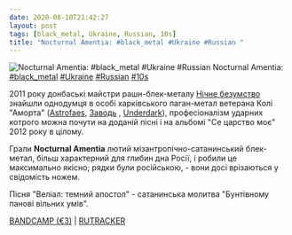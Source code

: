 ```yaml
---
date: 2020-08-10T21:42:27
layout: post
tags: [black_metal, Ukraine, Russian, 10s]
title: "Nocturnal Amentia: #black_metal #Ukraine #Russian "
---
```

![Nocturnal Amentia: #black_metal #Ukraine #Russian ](https://res.cloudinary.com/vast-space-unexplored/image/upload/q_auto,dpr_auto,w_auto/photos/photo_1036_10-08-2020_21-42-27.jpg)
Nocturnal Amentia: [#black_metal](/tags/#black_metal) [#Ukraine](/tags/#Ukraine) [#Russian](/tags/#Russian) [#10s](/tags/#10s)

2011 року донбаські майстри рашн-блек-металу [Нічне безумство](/2020-06-06-nocturnal-amentia--black-metal-ukraine-russian-) знайшли однодумця в особі харківського паган-метал ветерана Колі &quot;Аморта&quot; ([Astrofaes](/2020-01-22-astrofaes--atmospheric-black-metal-ukraine-00s), [Заводь](/2020-05-28-zavod--raw-black-metal-ukraine-russian-10s) , [Underdark](/2020-06-07-underdark--old-school-black-metal-black-metal-ukraine)), професіоналізм ударних котрого можна почути на доданій пісні і на альбомі &quot;Се царство моє&quot; 2012 року в цілому.

Грали **Nocturnal Amentia** лютий мізантропічно-сатанинський блек-метал, більш характерний для глибин дна Росії, і робили це максимально якісно; рядки були російською, - вони досі врізаються у свідомість ножем.

Пісня &quot;Веліал: темний апостол&quot; - сатанинська молитва &quot;Бунтівному панові вільних умів&quot;.

[BANDCAMP (€3)](https://sigillvmtenebrae.bandcamp.com/album/necromentia-hec-regnum-meum-est) \| [RUTRACKER](https://rutracker.org/forum/viewtopic.php?t=4295777)